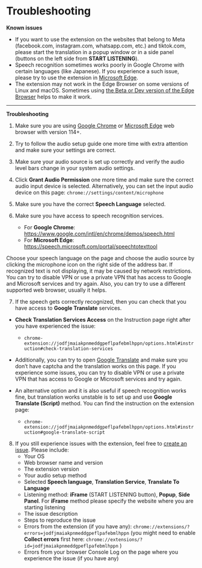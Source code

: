 # Troubleshooting

**Known issues**

- If you want to use the extension on the websites that belong to Meta (facebook.com, instagram.com, whatsapp.com, etc.) and tiktok.com, please start the translation in a popup window or in a side panel (buttons on the left side from **START LISTENING**).
- Speech recognition sometimes works poorly in Google Chrome with certain languages (like Japanese). If you experience a such issue, please try to use the extension in [Microsoft Edge](https://www.microsoft.com/edge).
- The extension may not work in the Edge Browser on some versions of Linux and macOS. Sometimes using [the Beta or Dev version of the Edge Browser](https://www.microsoft.com/en-us/edge/download/insider?form=MA13FJ) helps to make it work.

---

**Troubleshooting**

1. Make sure you are using [Google Chrome](https://www.google.com/chrome/) or [Microsoft Edge](https://www.microsoft.com/edge) web browser with version 114+.
2. Try to follow the audio setup guide one more time with extra attention and make sure your settings are correct.
3. Make sure your audio source is set up correctly and verify the audio level bars change in your system audio settings.
4. Click **Grant Audio Permission** one more time and make sure the correct audio input device is selected. Alternatively, you can set the input audio device on this page: `chrome://settings/content/microphone`
5. Make sure you have the correct **Speech Language** selected.
6. Make sure you have access to speech recognition services.
   
   - For **Google Chrome**: https://www.google.com/intl/en/chrome/demos/speech.html
   - For **Microsoft Edge**: https://speech.microsoft.com/portal/speechtotexttool

Choose your speech language on the page and choose the audio source by clicking the microphone icon on the right side of the address bar. If recognized text is not displaying, it may be caused by network restrictions. You can try to disable VPN or use a private VPN that has access to Google and Microsoft services and try again. Also, you can try to use a different supported web browser, usually it helps.

7. If the speech gets correctly recognized, then you can check that you have access to **Google Translate** services.
  - **Check Translation Services Access** on the Instruction page right after you have experienced the issue:
  
    - `chrome-extension://jodfjmaiakpnmeddgpeflpafebmlhppn/options.html#instruction#check-translation-services`

  - Additionally, you can try to open [Google Translate](https://translate.google.com/) and make sure you don’t have captcha and the translation works on this page. If you experience some issues, you can try to disable VPN or use a private VPN that has access to Google or Microsoft services and try again.
  - An alternative option and it is also useful if speech recognition works fine, but translation works unstable is to set up and use **Google Translate (Script)** method. You can find the instruction on the extension page:

    - `chrome-extension://jodfjmaiakpnmeddgpeflpafebmlhppn/options.html#instruction#google-translate-script`
 
8. If you still experience issues with the extension, feel free to [create an issue](https://github.com/speech-translator-ext/speech-translator-readme/issues). Please include:
   - Your OS
   - Web browser name and version
   - The extension version
   - Your audio setup method
   - Selected **Speech language**, **Translation Service**, **Translate To Language**
   - Listening method: **iFrame** (START LISTENING button), **Popup**, **Side Panel**. For **iFrame** method please specify the website where you are starting listening
   - The issue description
   - Steps to reproduce the issue
   - Errors from the extension (if you have any): `chrome://extensions/?errors=jodfjmaiakpnmeddgpeflpafebmlhppn` (you might need to enable **Collect errors** first here: `chrome://extensions/?id=jodfjmaiakpnmeddgpeflpafebmlhppn` )
   - Errors from your browser Console Log on the page where you experience the issue (if you have any)
